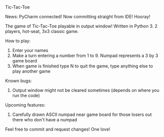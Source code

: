 Tic-Tac-Toe

News:
PyCharm connected! Now committing straight from IDE! Hooray!

The game of Tic-Tac-Toe playable in output window!
Written in Python 3.
2 players, hot-seat, 3x3 classic game.

How to play:
1) Enter your names
2) Make a turn entering a number from 1 to 9. Numpad represents a 3 by 3 game board
3) When game is finished type N to quit the game, type anything else to play another game

Known bugs:
1) Output window might not be cleared sometimes (depends on where you run the code)

Upcoming features:
1) Carefully drawn ASCII numpad near game board for those losers out there who don't have a numpad

Feel free to commit and request changes! One love!
